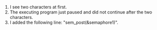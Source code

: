 1. I see two characters at first.
2. The executing program just paused and did not continue after the two characters.
3. I added the following line: "sem_post(&semaphore1)".

